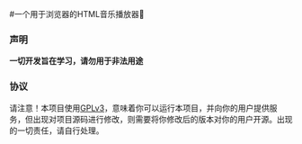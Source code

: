 #一个用于浏览器的HTML音乐播放器🎵

### 声明
**一切开发旨在学习，请勿用于非法用途**

### 协议
请注意！本项目使用[GPLv3](https://github.com/Kyomotoi/Aya/blob/master/LICENSE)，意味着你可以运行本项目，并向你的用户提供服务，但出现对项目源码进行修改，则需要将你修改后的版本对你的用户开源。出现的一切责任，请自行处理。
